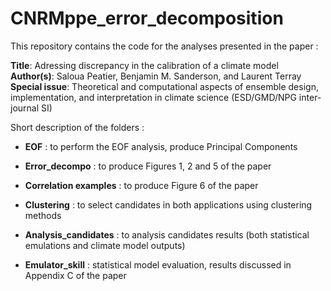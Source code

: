 # CNRMppe_error_decomposition

This repository contains the code for the analyses presented in the paper :

**Title**: Adressing discrepancy in the calibration of a climate model \
**Author(s)**: Saloua Peatier, Benjamin M. Sanderson, and Laurent Terray \
**Special issue**: Theoretical and computational aspects of ensemble design, implementation, and interpretation in climate science (ESD/GMD/NPG inter-journal SI) 

Short description of the folders :

* **EOF** : to perform the EOF analysis, produce Principal Components

* **Error_decompo** : to produce Figures 1, 2 and 5 of the paper 

* **Correlation examples** : to produce Figure 6 of the paper 

* **Clustering** : to select candidates in both applications using clustering methods 

* **Analysis_candidates** : to analysis candidates results (both statistical emulations and climate model outputs) 

* **Emulator_skill** : statistical model evaluation, results discussed in Appendix C of the paper 
